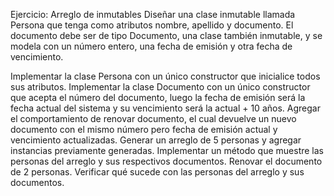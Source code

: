 Ejercicio: Arreglo de inmutables
Diseñar una clase inmutable llamada Persona que tenga como atributos nombre, apellido y documento. El documento debe ser de tipo Documento, una clase también inmutable, y se modela con un número entero, una fecha de emisión y otra fecha de vencimiento.

Implementar la clase Persona con un único constructor que inicialice todos sus atributos.
Implementar la clase Documento con un único constructor que acepta el número del documento, luego la fecha de emisión será la fecha actual del sistema y su vencimiento será la actual + 10 años.
Agregar el comportamiento de renovar documento, el cual devuelve un nuevo documento con el mismo número pero fecha de emisión actual y vencimiento actualizadas.
Generar un arreglo de 5 personas y agregar instancias previamente generadas.
Implementar un método que muestre las personas del arreglo y sus respectivos documentos.
Renovar el documento de 2 personas.
Verificar qué sucede con las personas del arreglo y sus documentos.

